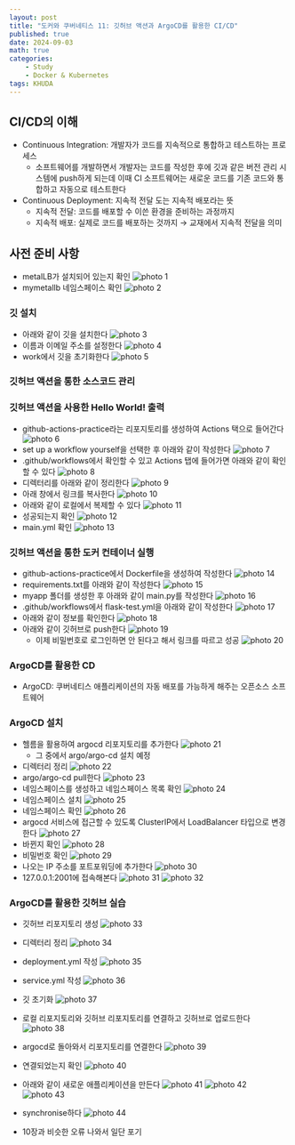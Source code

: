 ```yaml
---
layout: post
title: "도커와 쿠버네티스 11: 깃허브 액션과 ArgoCD를 활용한 CI/CD"
published: true
date: 2024-09-03
math: true
categories: 
    - Study
    - Docker & Kubernetes
tags: KHUDA
---
```


## CI/CD의 이해
- Continuous Integration: 개발자가 코드를 지속적으로 통합하고 테스트하는 프로세스
	- 소프트웨어를 개발하면서 개발자는 코드를 작성한 후에 깃과 같은 버전 관리 시스템에 push하게 되는데 이때 CI 소프트웨어는 새로운 코드를 기존 코드와 통합하고 자동으로 테스트한다
- Continuous Deployment: 지속적 전달 도는 지속적 배포라는 뜻
	- 지속적 전달: 코드를 배포할 수 이쓴 환경을 준비하는 과정까지
	- 지속적 배포: 실제로 코드를 배포하는 것까지
	→ 교재에서 지속적 전달을 의미

## 사전 준비 사항
- metalLB가 설치되어 있는지 확인 ![photo 1](/assets/img/posts/docker11/img1.png)
- mymetallb 네임스페이스 확인 ![photo 2](/assets/img/posts/docker11/img2.png)

### 깃 설치
- 아래와 같이 깃을 설치한다 ![photo 3](/assets/img/posts/docker11/img3.png)
- 이름과 이메일 주소를 설정한다 ![photo 4](/assets/img/posts/docker11/img4.png)
- work에서 깃을 초기화한다 ![photo 5](/assets/img/posts/docker11/img5.png)

### 깃허브 액션을 통한 소스코드 관리
### 깃허브 액션을 사용한 Hello World! 출력
- github-actions-practice라는 리포지토리를 생성하여 Actions 택으로 들어간다 ![photo 6](/assets/img/posts/docker11/img6.png)
- set up a workflow yourself을 선택한 후 아래와 같이 작성한다 ![photo 7](/assets/img/posts/docker11/img7.png)
- .github/workflows에서 확인할 수 있고 Actions 탭에 들어가면 아래와 같이 확인할 수 있다 ![photo 8](/assets/img/posts/docker11/img8.png)
- 디렉터리를 아래와 같이 정리한다 ![photo 9](/assets/img/posts/docker11/img9.png)
- 아래 창에서 링크를 복사한다 ![photo 10](/assets/img/posts/docker11/img10.png)
- 아래와 같이 로컬에서 복제할 수 있다 ![photo 11](/assets/img/posts/docker11/img11.png)
- 성공되는지 확인 ![photo 12](/assets/img/posts/docker11/img12.png)
- main.yml 확인 ![photo 13](/assets/img/posts/docker11/img13.png)

### 깃허브 액션을 통한 도커 컨테이너 실행
- github-actions-practice에서 Dockerfile을 생성하여 작성한다 ![photo 14](/assets/img/posts/docker11/img14.png)
- requirements.txt를 아래와 같이 작성한다 
	![photo 15](/assets/img/posts/docker11/img15.png)
- myapp 폴더를 생성한 후 아래와 같이 main.py를 작성한다 ![photo 16](/assets/img/posts/docker11/img16.png)
- .github/workflows에서 flask-test.yml을 아래와 같이 작성한다 ![photo 17](/assets/img/posts/docker11/img17.png)
- 아래와 같이 정보를 확인한다 ![photo 18](/assets/img/posts/docker11/img18.png)
- 아래와 같이 깃허브로 push한다 ![photo 19](/assets/img/posts/docker11/img19.png)
	- 이제 비밀번호로 로그인하면 안 된다고 해서 링크를 따르고 성공 ![photo 20](/assets/img/posts/docker11/img20.png)

### ArgoCD를 활용한 CD
- ArgoCD: 쿠버네티스 애플리케이션의 자동 배포를 가능하게 해주는 오픈소스 소프트웨어

### ArgoCD 설치
- 헬름을 활용하여 argocd 리포지토리를 추가한다 ![photo 21](/assets/img/posts/docker11/img21.png)
	- 그 중에서 argo/argo-cd 설치 예정
- 디렉터리 정리 ![photo 22](/assets/img/posts/docker11/img22.png)
- argo/argo-cd pull한다 ![photo 23](/assets/img/posts/docker11/img23.png)
- 네임스페이스를 생성하고 네임스페이스 목록 확인 ![photo 24](/assets/img/posts/docker11/img24.png)
- 네임스페이스 설치 ![photo 25](/assets/img/posts/docker11/img25.png)
- 네임스페이스 확인 ![photo 26](/assets/img/posts/docker11/img26.png)
- argocd 서비스에 접근할 수 있도록 ClusterIP에서 LoadBalancer 타입으로 변경한다 ![photo 27](/assets/img/posts/docker11/img27.png)
- 바뀐지 확인 ![photo 28](/assets/img/posts/docker11/img28.png)
- 비밀번호 확인 ![photo 29](/assets/img/posts/docker11/img29.png)
- 나오는 IP 주소를 포트포워딩에 추가한다 ![photo 30](/assets/img/posts/docker11/img30.png)
- 127.0.0.1:2001에 접속해본다 ![photo 31](/assets/img/posts/docker11/img31.png) ![photo 32](/assets/img/posts/docker11/img32.png)

### ArgoCD를 활용한 깃허브 실습
- 깃허브 리포지토리 생성 ![photo 33](/assets/img/posts/docker11/img33.png)
- 디렉터리 정리 ![photo 34](/assets/img/posts/docker11/img34.png)
- deployment.yml 작성 ![photo 35](/assets/img/posts/docker11/img35.png)
- service.yml 작성 ![photo 36](/assets/img/posts/docker11/img36.png)
- 깃 초기화 ![photo 37](/assets/img/posts/docker11/img37.png)
- 로컬 리포지토리와 깃허브 리포지토리를 연결하고 깃허브로 업로드한다 ![photo 38](/assets/img/posts/docker11/img38.png)
- argocd로 돌아와서 리포지토리를 연결한다 ![photo 39](/assets/img/posts/docker11/img39.png)
- 연결되었는지 확인 ![photo 40](/assets/img/posts/docker11/img40.png)
- 아래와 같이 새로운 애플리케이션을 만든다 ![photo 41](/assets/img/posts/docker11/img41.png) ![photo 42](/assets/img/posts/docker11/img42.png) ![photo 43](/assets/img/posts/docker11/img43.png)
- synchronise하다 ![photo 44](/assets/img/posts/docker11/img44.png)

- 10장과 비슷한 오류 나와서 일단 포기